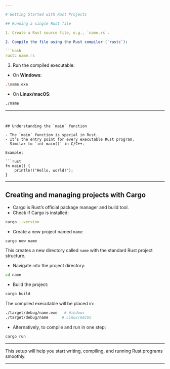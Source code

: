 ```yaml
---

# Getting Started with Rust Projects

## Running a single Rust file

1. Create a Rust source file, e.g., `name.rs`.

2. Compile the file using the Rust compiler (`rustc`):

```bash
rustc name.rs
```

3. Run the compiled executable:

* On **Windows**:

```bash
.\name.exe
```

* On **Linux/macOS**:

```bash
./name
```

---
```


## Understanding the `main` function

- The `main` function is special in Rust.
- It’s the entry point for every executable Rust program.
- Similar to `int main()` in C/C++.

Example:

```rust
fn main() {
    println!("Hello, world!");
}
```

---

## Creating and managing projects with Cargo

- Cargo is Rust’s official package manager and build tool.
- Check if Cargo is installed:

```bash
cargo --version
```

- Create a new project named `name`:

```bash
cargo new name
```

This creates a new directory called `name` with the standard Rust project structure.

- Navigate into the project directory:

```bash
cd name
```

- Build the project:

```bash
cargo build
```

The compiled executable will be placed in:

```bash
./target/debug/name.exe   # Windows
./target/debug/name      # Linux/macOS
```

- Alternatively, to compile and run in one step:

```bash
cargo run
```

---

This setup will help you start writing, compiling, and running Rust programs smoothly.

---
